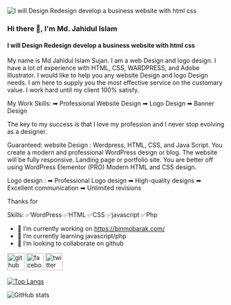 ![I will Design Redesign develop a business website with html css](https://scontent.fdac138-1.fna.fbcdn.net/v/t39.30808-6/347549769_234352756095277_877017211872771831_n.jpg?stp=dst-jpg_s960x960&_nc_cat=111&ccb=1-7&_nc_sid=5f2048&_nc_ohc=qN5yRKo8C-MAX-b4MKo&_nc_ht=scontent.fdac138-1.fna&oh=00_AfDPOgGB3M7HgGYvy9XA_ctGcMRLq4qbhUCnd05eSqf9GQ&oe=654D114B)

### Hi there 👋, I'm Md. Jahidul Islam
#### I will Design Redesign develop a business website with html css

My name is Md Jahidul Islam Sujan. I am a web Design and logo design. I have a lot of experience with HTML, CSS, WARDPRESS, and Adobe Illustrator. I would like to help you any website Design and logo Design needs. I am here to supply you the most effective service on the customary value. I work hard until my client 100% satisfy.

My Work Skills:
➡ Professional Website Design
➡ Logo Design
➡ Banner Design

The key to my success is that I love my profession and I never stop evolving as a designer.

Guaranteed:
website Design : Werdpress, HTML, CSS, and Java Script.
You create a modern and professional WordPress design or blog.
The website will be fully responsive.
Landing page or portfolio site.
You are better off using WordPress Elementor (PRO)
Modern HTML and CSS design.

Logo design :
➡ Professional Logo design
➡ High-quality designs
➡ Excellent communication
➡ Unlimited revisions

Thanks for

Skills:
✅WordPress 
✅HTML 
✅CSS
✅javascript
✅Php

- 🔭 I’m currently working on https://binmobarak.com/ 
- 🌱 I’m currently learning javascript/php 
- 👯 I’m looking to collaborate on github 


[<img src='https://cdn.jsdelivr.net/npm/simple-icons@3.0.1/icons/github.svg' alt='github' height='40'>](https://github.com/jahidul3888)  [<img src='https://cdn.jsdelivr.net/npm/simple-icons@3.0.1/icons/facebook.svg' alt='facebook' height='40'>](https://www.facebook.com/w3zpma)  [<img src='https://cdn.jsdelivr.net/npm/simple-icons@3.0.1/icons/twitter.svg' alt='twitter' height='40'>](https://twitter.com/mdjahid48775261)  

[![Top Langs](https://github-readme-stats.vercel.app/api/top-langs/?username=jahidul3888)](https://github.com/anuraghazra/github-readme-stats)

![GitHub stats](https://github-readme-stats.vercel.app/api?username=jahidul3888&show_icons=true)  

